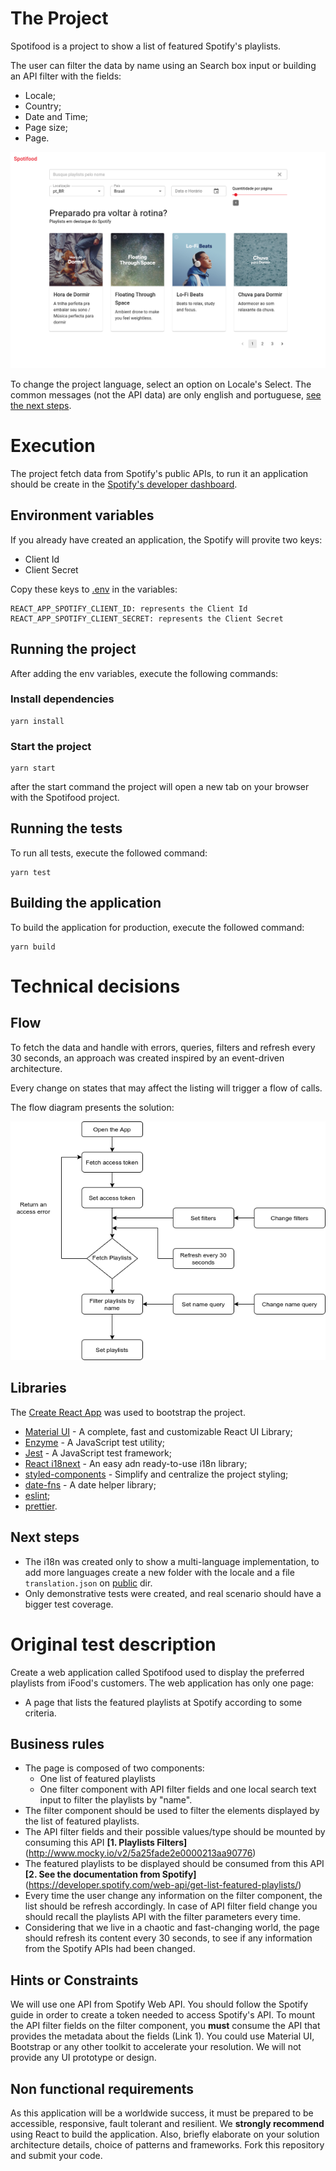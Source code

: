 # The Project

Spotifood is a project to show a list of featured Spotify's playlists.

The user can filter the data by name using an Search box input or building an API filter with the fields:

- Locale;
- Country;
- Date and Time;
- Page size;
- Page.

![Screenshot](./docs/images/screenshot.png)

To change the project language, select an option on Locale's Select. The common messages (not the API data) are only english and portuguese, [see the next steps](#next-steps).

# Execution

The project fetch data from Spotify's public APIs, to run it an application should be create in the [Spotify's developer dashboard](https://developer.spotify.com/dashboard/applications).

## Environment variables

If you already have created an application, the Spotify will provite two keys:

- Client Id
- Client Secret

Copy these keys to [.env](.env) in the variables:

```
REACT_APP_SPOTIFY_CLIENT_ID: represents the Client Id
REACT_APP_SPOTIFY_CLIENT_SECRET: represents the Client Secret
```

## Running the project

After adding the env variables, execute the following commands:

### Install dependencies

```
yarn install
```

### Start the project

```
yarn start
```

after the start command the project will open a new tab on your browser with the Spotifood project.

## Running the tests

To run all tests, execute the followed command:

```
yarn test
```

## Building the application

To build the application for production, execute the followed command:

```
yarn build
```

# Technical decisions

## Flow

To fetch the data and handle with errors, queries, filters and refresh every 30 seconds, an approach was created inspired by an event-driven architecture.

Every change on states that may affect the listing will trigger a flow of calls.

The flow diagram presents the solution:

![Flow](./docs/images/flow.png)

## Libraries

The [Create React App](https://github.com/facebook/create-react-app) was used to bootstrap the project.

- [Material UI](https://material-ui.com/) - A complete, fast and customizable React UI Library;
- [Enzyme](https://github.com/enzymejs/enzyme) - A JavaScript test utility;
- [Jest](https://jestjs.io/) - A JavaScript test framework;
- [React i18next](https://github.com/i18next/react-i18next) - An easy adn ready-to-use i18n library;
- [styled-components](https://styled-components.com/) - Simplify and centralize the project styling;
- [date-fns](https://date-fns.org/) - A date helper library;
- [eslint](https://eslint.org/);
- [prettier](http://prettier.io/).

## Next steps

- The i18n was created only to show a multi-language implementation, to add more languages create a new folder with the locale and a file `translation.json` on [public](/public) dir.
- Only demonstrative tests were created, and real scenario should have a bigger test coverage.

# Original test description

Create a web application called Spotifood used to display the preferred playlists from iFood's customers. The web application has only one page:

- A page that lists the featured playlists at Spotify according to some criteria.

## Business rules

- The page is composed of two components:
  - One list of featured playlists
  - One filter component with API filter fields and one local search text input to filter the playlists by "name".
- The filter component should be used to filter the elements displayed by the list of featured playlists.
- The API filter fields and their possible values/type should be mounted by consuming this API **[1. Playlists Filters]** (http://www.mocky.io/v2/5a25fade2e0000213aa90776)
- The featured playlists to be displayed should be consumed from this API **[2. See the documentation from Spotify]** (https://developer.spotify.com/web-api/get-list-featured-playlists/)
- Every time the user change any information on the filter component, the list should be refresh accordingly. In case of API filter field change you should recall the playlists API with the filter parameters every time.
- Considering that we live in a chaotic and fast-changing world, the page should refresh its content every 30 seconds, to see if any information from the Spotify APIs had been changed.

## Hints or Constraints

We will use one API from Spotify Web API. You should follow the Spotify guide in order to create a token needed to access Spotify's API.
To mount the API filter fields on the filter component, you **must** consume the API that provides the metadata about the fields (Link 1).
You could use Material UI, Bootstrap or any other toolkit to accelerate your resolution. We will not provide any UI prototype or design.

## Non functional requirements

As this application will be a worldwide success, it must be prepared to be accessible, responsive, fault tolerant and resilient.
We **strongly recommend** using React to build the application.
Also, briefly elaborate on your solution architecture details, choice of patterns and frameworks.
Fork this repository and submit your code.
